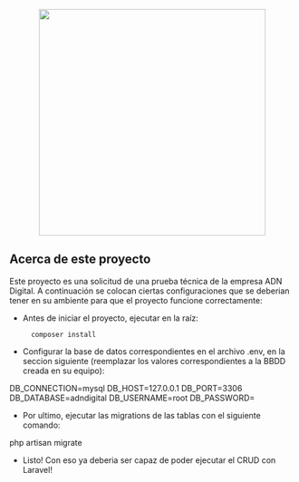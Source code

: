 <p align="center"><a href="#" target="_blank"><img src="https://raw.githubusercontent.com/laravel/art/master/logo-lockup/5%20SVG/2%20CMYK/1%20Full%20Color/laravel-logolockup-cmyk-red.svg" width="400"></a></p>

## Acerca de este proyecto

Este proyecto es una solicitud de una prueba técnica de la empresa ADN Digital. A continuación se colocan ciertas configuraciones que se deberian tener en su ambiente para que el proyecto funcione correctamente:

- Antes de iniciar el proyecto, ejecutar en la raíz:

        composer install

- Configurar la base de datos correspondientes en el archivo .env, en la seccion siguiente (reemplazar los valores correspondientes a la BBDD creada en su equipo):

DB_CONNECTION=mysql
DB_HOST=127.0.0.1
DB_PORT=3306
DB_DATABASE=adndigital
DB_USERNAME=root
DB_PASSWORD=

- Por ultimo, ejecutar las migrations de las tablas con el siguiente comando:

php artisan migrate

- Listo! Con eso ya deberia ser capaz de poder ejecutar el CRUD con Laravel!
